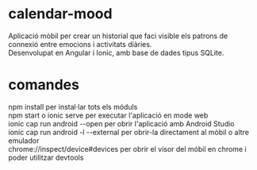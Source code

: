 # calendar-mood
Aplicació mòbil per crear un historial que faci visible els patrons de connexió entre emocions i activitats diàries. \
Desenvolupat en Angular i Ionic, amb base de dades tipus SQLite.

# comandes
npm install per instal·lar tots els móduls \
npm start o ionic serve per executar l'aplicació en mode web \
ionic cap run android --open per obrir l'aplicació amb Android Studio \
ionic cap run android -l --external per obrir-la directament al mòbil o altre emulador \
chrome://inspect/device#devices per obrir el visor del móbil en chrome i poder utilitzar devtools
